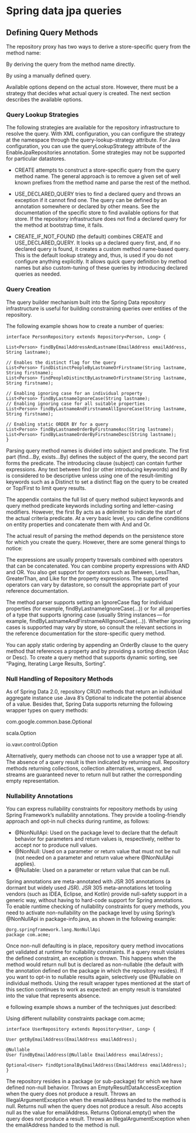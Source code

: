 # Spring data jpa queries

## Defining Query Methods
The repository proxy has two ways to derive a store-specific query from the method name:

By deriving the query from the method name directly.

By using a manually defined query.

Available options depend on the actual store. However, there must be a strategy that decides what actual query is created. The next section describes the available options.

###  Query Lookup Strategies
The following strategies are available for the repository infrastructure to resolve the query. With XML configuration, you can configure the strategy at the namespace through the query-lookup-strategy attribute. For Java configuration, you can use the queryLookupStrategy attribute of the EnableJpaRepositories annotation. Some strategies may not be supported for particular datastores.

* CREATE attempts to construct a store-specific query from the query method name. The general approach is to remove a given set of well known prefixes from the method name and parse the rest of the method.

* USE_DECLARED_QUERY tries to find a declared query and throws an exception if it cannot find one. The query can be defined by an annotation somewhere or declared by other means. See the documentation of the specific store to find available options for that store. If the repository infrastructure does not find a declared query for the method at bootstrap time, it fails.

* CREATE_IF_NOT_FOUND (the default) combines CREATE and USE_DECLARED_QUERY. It looks up a declared query first, and, if no declared query is found, it creates a custom method name-based query. This is the default lookup strategy and, thus, is used if you do not configure anything explicitly. It allows quick query definition by method names but also custom-tuning of these queries by introducing declared queries as needed.

### Query Creation
The query builder mechanism built into the Spring Data repository infrastructure is useful for building constraining queries over entities of the repository.

The following example shows how to create a number of queries:

  ```
  interface PersonRepository extends Repository<Person, Long> {
  
  List<Person> findByEmailAddressAndLastname(EmailAddress emailAddress, String lastname);
  
  // Enables the distinct flag for the query
  List<Person> findDistinctPeopleByLastnameOrFirstname(String lastname, String firstname);
  List<Person> findPeopleDistinctByLastnameOrFirstname(String lastname, String firstname);
  
  // Enabling ignoring case for an individual property
  List<Person> findByLastnameIgnoreCase(String lastname);
  // Enabling ignoring case for all suitable properties
  List<Person> findByLastnameAndFirstnameAllIgnoreCase(String lastname, String firstname);
  
  // Enabling static ORDER BY for a query
  List<Person> findByLastnameOrderByFirstnameAsc(String lastname);
  List<Person> findByLastnameOrderByFirstnameDesc(String lastname);
  }
  ```
  
Parsing query method names is divided into subject and predicate. The first part (find…By, exists…By) defines the subject of the query, the second part forms the predicate. The introducing clause (subject) can contain further expressions. Any text between find (or other introducing keywords) and By is considered to be descriptive unless using one of the result-limiting keywords such as a Distinct to set a distinct flag on the query to be created or Top/First to limit query results.

The appendix contains the full list of query method subject keywords and query method predicate keywords including sorting and letter-casing modifiers. However, the first By acts as a delimiter to indicate the start of the actual criteria predicate. At a very basic level, you can define conditions on entity properties and concatenate them with And and Or.

The actual result of parsing the method depends on the persistence store for which you create the query. However, there are some general things to notice:

The expressions are usually property traversals combined with operators that can be concatenated. You can combine property expressions with AND and OR. You also get support for operators such as Between, LessThan, GreaterThan, and Like for the property expressions. The supported operators can vary by datastore, so consult the appropriate part of your reference documentation.

The method parser supports setting an IgnoreCase flag for individual properties (for example, findByLastnameIgnoreCase(…)) or for all properties of a type that supports ignoring case (usually String instances — for example, findByLastnameAndFirstnameAllIgnoreCase(…)). Whether ignoring cases is supported may vary by store, so consult the relevant sections in the reference documentation for the store-specific query method.

You can apply static ordering by appending an OrderBy clause to the query method that references a property and by providing a sorting direction (Asc or Desc). To create a query method that supports dynamic sorting, see “Paging, Iterating Large Results, Sorting”.


###  Null Handling of Repository Methods
As of Spring Data 2.0, repository CRUD methods that return an individual aggregate instance use Java 8’s Optional to indicate the potential absence of a value. Besides that, Spring Data supports returning the following wrapper types on query methods:

com.google.common.base.Optional

scala.Option

io.vavr.control.Option

Alternatively, query methods can choose not to use a wrapper type at all. The absence of a query result is then indicated by returning null. Repository methods returning collections, collection alternatives, wrappers, and streams are guaranteed never to return null but rather the corresponding empty representation.

### Nullability Annotations
You can express nullability constraints for repository methods by using Spring Framework’s nullability annotations. They provide a tooling-friendly approach and opt-in null checks during runtime, as follows:

* @NonNullApi: Used on the package level to declare that the default behavior for parameters and return values is, respectively, neither to accept nor to produce null values.
* @NonNull: Used on a parameter or return value that must not be null (not needed on a parameter and return value where @NonNullApi applies).
* @Nullable: Used on a parameter or return value that can be null.

Spring annotations are meta-annotated with JSR 305 annotations (a dormant but widely used JSR). JSR 305 meta-annotations let tooling vendors (such as IDEA, Eclipse, and Kotlin) provide null-safety support in a generic way, without having to hard-code support for Spring annotations. To enable runtime checking of nullability constraints for query methods, you need to activate non-nullability on the package level by using Spring’s @NonNullApi in package-info.java, as shown in the following example:

````
@org.springframework.lang.NonNullApi
package com.acme;
````
Once non-null defaulting is in place, repository query method invocations get validated at runtime for nullability constraints. If a query result violates the defined constraint, an exception is thrown. This happens when the method would return null but is declared as non-nullable (the default with the annotation defined on the package in which the repository resides). If you want to opt-in to nullable results again, selectively use @Nullable on individual methods. Using the result wrapper types mentioned at the start of this section continues to work as expected: an empty result is translated into the value that represents absence.


e following example shows a number of the techniques just described:

Using different nullability constraints
package com.acme;

    interface UserRepository extends Repository<User, Long> {
    
    User getByEmailAddress(EmailAddress emailAddress);
    
    @Nullable
    User findByEmailAddress(@Nullable EmailAddress emailAdress);
    
    Optional<User> findOptionalByEmailAddress(EmailAddress emailAddress);
    }

The repository resides in a package (or sub-package) for which we have defined non-null behavior.
Throws an EmptyResultDataAccessException when the query does not produce a result. Throws an IllegalArgumentException when the emailAddress handed to the method is null.
Returns null when the query does not produce a result. Also accepts null as the value for emailAddress.
Returns Optional.empty() when the query does not produce a result. Throws an IllegalArgumentException when the emailAddress handed to the method is null.
